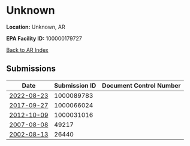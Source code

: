 # Unknown

**Location:** Unknown, AR

**EPA Facility ID:** 100000179727

[Back to AR Index](../../index.md)

## Submissions

| Date | Submission ID | Document Control Number |
|------|--------------|-------------------------|
| [2022-08-23](submissions/1000089783.md) | 1000089783 |  |
| [2017-09-27](submissions/1000066024.md) | 1000066024 |  |
| [2012-10-09](submissions/1000031016.md) | 1000031016 |  |
| [2007-08-08](submissions/49217.md) | 49217 |  |
| [2002-08-13](submissions/26440.md) | 26440 |  |
